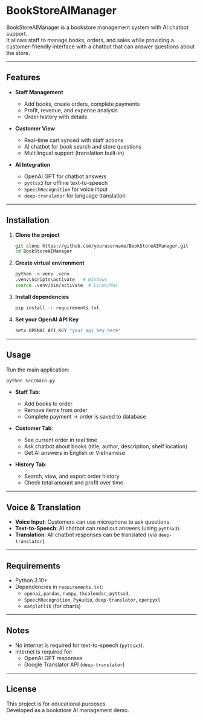 #  BookStoreAIManager

BookStoreAIManager is a bookstore management system with AI chatbot support.  
It allows staff to manage books, orders, and sales while providing a customer-friendly interface with a chatbot that can answer questions about the store.

---

##  Features

- **Staff Management**
  - Add books, create orders, complete payments
  - Profit, revenue, and expense analysis
  - Order history with details

- **Customer View**
  - Real-time cart synced with staff actions
  - AI chatbot for book search and store questions
  - Multilingual support (translation built-in)

- **AI Integration**
  - OpenAI GPT for chatbot answers
  - `pyttsx3` for offline text-to-speech
  - `SpeechRecognition` for voice input
  - `deep-translator` for language translation

---

## Installation

1. **Clone the project**
   ```bash
   git clone https://github.com/yourusername/BookStoreAIManager.git
   cd BookStoreAIManager
   ```

2. **Create virtual environment**
   ```bash
   python -m venv .venv
   .venv\Scripts\activate   # Windows
   source .venv/bin/activate  # Linux/Mac
   ```

3. **Install dependencies**
   ```bash
   pip install -r requirements.txt
   ```

4. **Set your OpenAI API Key**
   ```powershell
   setx OPENAI_API_KEY "your_api_key_here"
   ```

---

## Usage

Run the main application:

```bash
python src/main.py
```

- **Staff Tab**:  
  - Add books to order  
  - Remove items from order  
  - Complete payment → order is saved to database  

- **Customer Tab**:  
  - See current order in real time  
  - Ask chatbot about books (title, author, description, shelf location)  
  - Get AI answers in English or Vietnamese  

- **History Tab**:  
  - Search, view, and export order history  
  - Check total amount and profit over time  

---

## Voice & Translation

- **Voice Input**: Customers can use microphone to ask questions.  
- **Text-to-Speech**: AI chatbot can read out answers (using `pyttsx3`).  
- **Translation**: All chatbot responses can be translated (via `deep-translator`).  

---

##  Requirements

- Python 3.10+  
- Dependencies in `requirements.txt`:  
  - `openai`, `pandas`, `numpy`, `tkcalendar`, `pyttsx3`,  
  - `SpeechRecognition`, `PyAudio`, `deep-translator`, `openpyxl`  
  - `matplotlib` (for charts)  

---

##  Notes

- No internet is required for text-to-speech (`pyttsx3`).  
- Internet is required for:
  - OpenAI GPT responses  
  - Google Translator API (`deep-translator`)  

---

## License

This project is for educational purposes.  
Developed as a bookstore AI management demo.
